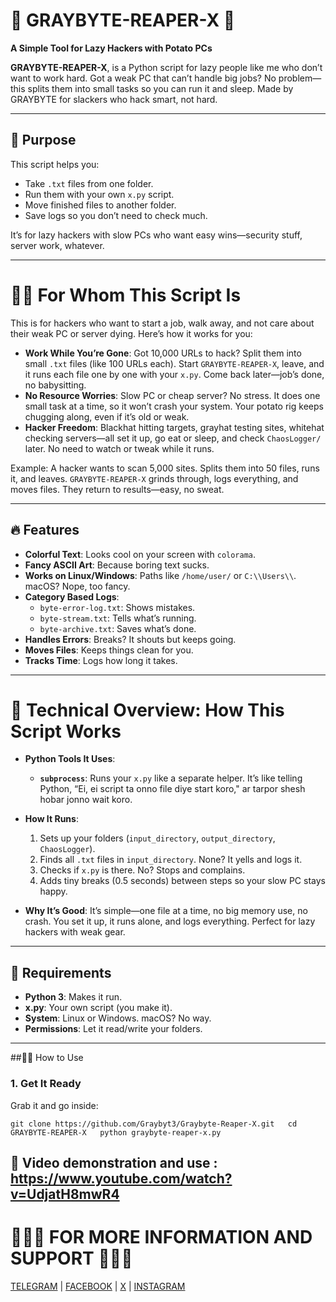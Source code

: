 # 💚 GRAYBYTE-REAPER-X 💚

**A Simple Tool for Lazy Hackers with Potato PCs**

**GRAYBYTE-REAPER-X**, is a Python script for lazy people like me who don’t want to work hard. Got a weak PC that can’t handle big jobs? No problem—this splits them into small tasks so you can run it and sleep. Made by GRAYBYTE for slackers who hack smart, not hard.

---

## 🤔 Purpose

This script helps you:
- Take `.txt` files from one folder.
- Run them with your own `x.py` script.
- Move finished files to another folder.
- Save logs so you don’t need to check much.

It’s for lazy hackers with slow PCs who want easy wins—security stuff, server work, whatever.

---

# 🥷🏽 For Whom This Script Is

This is for hackers who want to start a job, walk away, and not care about their weak PC or server dying. Here’s how it works for you:

- **Work While You’re Gone**: Got 10,000 URLs to hack? Split them into small `.txt` files (like 100 URLs each). Start `GRAYBYTE-REAPER-X`, leave, and it runs each file one by one with your `x.py`. Come back later—job’s done, no babysitting.
- **No Resource Worries**: Slow PC or cheap server? No stress. It does one small task at a time, so it won’t crash your system. Your potato rig keeps chugging along, even if it’s old or weak.
- **Hacker Freedom**: Blackhat hitting targets, grayhat testing sites, whitehat checking servers—all set it up, go eat or sleep, and check `ChaosLogger/` later. No need to watch or tweak while it runs.

Example: A hacker wants to scan 5,000 sites. Splits them into 50 files, runs it, and leaves. `GRAYBYTE-REAPER-X` grinds through, logs everything, and moves files. They return to results—easy, no sweat.

---

## 🔥 Features

- **Colorful Text**: Looks cool on your screen with `colorama`.
- **Fancy ASCII Art**: Because boring text sucks.
- **Works on Linux/Windows**: Paths like `/home/user/` or `C:\\Users\\`. macOS? Nope, too fancy.
- **Category Based Logs**:
  - `byte-error-log.txt`: Shows mistakes.
  - `byte-stream.txt`: Tells what’s running.
  - `byte-archive.txt`: Saves what’s done.
- **Handles Errors**: Breaks? It shouts but keeps going.
- **Moves Files**: Keeps things clean for you.
- **Tracks Time**: Logs how long it takes.

---

# 👾 Technical Overview: How This Script Works


- **Python Tools It Uses**:
  - **`subprocess`**: Runs your `x.py` like a separate helper. It’s like telling Python, “Ei, ei script ta onno file diye start koro," ar tarpor shesh hobar jonno wait koro.


- **How It Runs**:
  1. Sets up your folders (`input_directory`, `output_directory`, `ChaosLogger`).
  2. Finds all `.txt` files in `input_directory`. None? It yells and logs it.
  3. Checks if `x.py` is there. No? Stops and complains.
  5. Adds tiny breaks (0.5 seconds) between steps so your slow PC stays happy.

- **Why It’s Good**: It’s simple—one file at a time, no big memory use, no crash. You set it up, it runs alone, and logs everything. Perfect for lazy hackers with weak gear.

---

## 🤔 Requirements

- **Python 3**: Makes it run.
- **x.py**: Your own script (you make it).
- **System**: Linux or Windows. macOS? No way.
- **Permissions**: Let it read/write your folders.

---

##🏃‍➡️ How to Use

### 1. Get It Ready
Grab it and go inside:

``git clone https://github.com/Graybyt3/Graybyte-Reaper-X.git  
cd GRAYBYTE-REAPER-X  
python graybyte-reaper-x.py  ``

## __🎥 Video demonstration and use : https://www.youtube.com/watch?v=UdjatH8mwR4__



# 👨🏻‍💻 FOR MORE INFORMATION AND SUPPORT 👨🏻‍💻

[TELEGRAM](https://t.me/rex_cc) | 
[FACEBOOK](https://www.facebook.com/graybyt3) | 
[X](https://x.com/gray_byte) | 
[INSTAGRAM](https://www.instagram.com/gray_byte)



